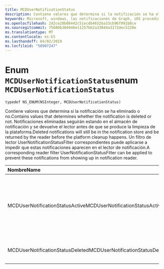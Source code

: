 ```yaml
---
title: MCDUserNotificationStatus
description: Contiene valores que determina si la notificación se ha eliminado o no. Notificaciones eliminadas seguirán estando en el almacén de notificación y se devuelve el lector antes de que se produce la limpieza de la plataforma. Un filtro de lector UserNotificationStatusFilter correspondientes puede aplicarse a impedir que estas notificaciones aparecen en el lector de notificación.
keywords: Microsoft, windows, las notificaciones de Graph, iOS procedimientos, procedimientos iPhone
ms.openlocfilehash: 2d2ce28b08442c51ecdb4652ba33cb96f091b8ce
ms.sourcegitcommit: 75680b384946e11257bb2a33044a3172dec5220e
ms.translationtype: MT
ms.contentlocale: es-ES
ms.lasthandoff: 04/02/2019
ms.locfileid: "58907247"
---
```

# <a name="enum-mcdusernotificationstatus"></a><span data-ttu-id="b7786-106">Enum `MCDUserNotificationStatus`</span><span class="sxs-lookup"><span data-stu-id="b7786-106">enum `MCDUserNotificationStatus`</span></span>

```
typedef NS_ENUM(NSInteger, MCDUserNotificationStatus)
```

<span data-ttu-id="b7786-107">Contiene valores que determina si la notificación se ha eliminado o no.</span><span class="sxs-lookup"><span data-stu-id="b7786-107">Contains values that determines whether the notification is deleted or not.</span></span> <span data-ttu-id="b7786-108">Notificaciones eliminadas seguirán estando en el almacén de notificación y se devuelve el lector antes de que se produce la limpieza de la plataforma.</span><span class="sxs-lookup"><span data-stu-id="b7786-108">Deleted notifications will still be in the notification store and be returned by the reader before the platform cleanup happens.</span></span> <span data-ttu-id="b7786-109">Un filtro de lector UserNotificationStatusFilter correspondientes puede aplicarse a impedir que estas notificaciones aparecen en el lector de notificación.</span><span class="sxs-lookup"><span data-stu-id="b7786-109">A corresponding reader filter UserNotificationStatusFilter can be applied to prevent these notifications from showing up in notification reader.</span></span> 

|<span data-ttu-id="b7786-110">Nombre</span><span class="sxs-lookup"><span data-stu-id="b7786-110">Name</span></span> | <span data-ttu-id="b7786-111">Valor</span><span class="sxs-lookup"><span data-stu-id="b7786-111">Value</span></span> | <span data-ttu-id="b7786-112">Descripción</span><span class="sxs-lookup"><span data-stu-id="b7786-112">Description</span></span> |
|:-- |:-- |:-- |
|   <span data-ttu-id="b7786-113">MCDUserNotificationStatusActive</span><span class="sxs-lookup"><span data-stu-id="b7786-113">MCDUserNotificationStatusActive</span></span> |<span data-ttu-id="b7786-114">0</span><span class="sxs-lookup"><span data-stu-id="b7786-114">0</span></span>| <span data-ttu-id="b7786-115">La notificación es sigue activo y persistente dentro de la tienda de la plataforma de dispositivos conectados.</span><span class="sxs-lookup"><span data-stu-id="b7786-115">The notification is still active and persisted inside Connected Devices Platform store.</span></span> |
|   <span data-ttu-id="b7786-116">MCDUserNotificationStatusDeleted</span><span class="sxs-lookup"><span data-stu-id="b7786-116">MCDUserNotificationStatusDeleted</span></span> | <span data-ttu-id="b7786-117">1</span><span class="sxs-lookup"><span data-stu-id="b7786-117">1</span></span>| <span data-ttu-id="b7786-118">Se ha eliminado la notificación.</span><span class="sxs-lookup"><span data-stu-id="b7786-118">The notification has been deleted.</span></span>|